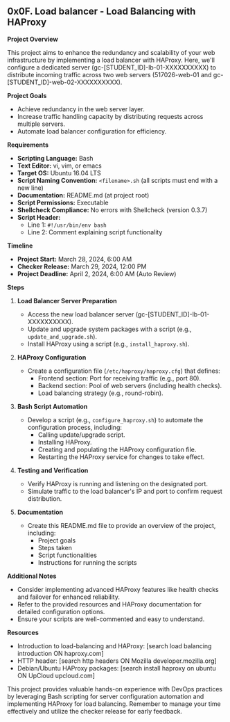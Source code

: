 ## 0x0F. Load balancer - Load Balancing with HAProxy

**Project Overview**

This project aims to enhance the redundancy and scalability of your web infrastructure by implementing a load balancer with HAProxy. Here, we'll configure a dedicated server (gc-[STUDENT_ID]-lb-01-XXXXXXXXXX) to distribute incoming traffic across two web servers (517026-web-01 and gc-[STUDENT_ID]-web-02-XXXXXXXXXX).

**Project Goals**

* Achieve redundancy in the web server layer.
* Increase traffic handling capacity by distributing requests across multiple servers.
* Automate load balancer configuration for efficiency.

**Requirements**

* **Scripting Language:** Bash
* **Text Editor:** vi, vim, or emacs
* **Target OS:** Ubuntu 16.04 LTS
* **Script Naming Convention:** `<filename>.sh` (all scripts must end with a new line)
* **Documentation:** README.md (at project root)
* **Script Permissions:** Executable
* **Shellcheck Compliance:** No errors with Shellcheck (version 0.3.7)
* **Script Header:**
    * Line 1: `#!/usr/bin/env bash`
    * Line 2: Comment explaining script functionality

**Timeline**

* **Project Start:** March 28, 2024, 6:00 AM
* **Checker Release:** March 29, 2024, 12:00 PM
* **Project Deadline:** April 2, 2024, 6:00 AM (Auto Review)

**Steps**

1. **Load Balancer Server Preparation**
    * Access the new load balancer server (gc-[STUDENT_ID]-lb-01-XXXXXXXXXX).
    * Update and upgrade system packages with a script (e.g., `update_and_upgrade.sh`).
    * Install HAProxy using a script (e.g., `install_haproxy.sh`).

2. **HAProxy Configuration**
    * Create a configuration file (`/etc/haproxy/haproxy.cfg`) that defines:
        * Frontend section: Port for receiving traffic (e.g., port 80).
        * Backend section: Pool of web servers (including health checks).
        * Load balancing strategy (e.g., round-robin).

3. **Bash Script Automation**
    * Develop a script (e.g., `configure_haproxy.sh`) to automate the configuration process, including:
        * Calling update/upgrade script.
        * Installing HAProxy.
        * Creating and populating the HAProxy configuration file.
        * Restarting the HAProxy service for changes to take effect.

4. **Testing and Verification**
    * Verify HAProxy is running and listening on the designated port.
    * Simulate traffic to the load balancer's IP and port to confirm request distribution.

5. **Documentation**
    * Create this README.md file to provide an overview of the project, including:
        * Project goals
        * Steps taken
        * Script functionalities
        * Instructions for running the scripts

**Additional Notes**

* Consider implementing advanced HAProxy features like health checks and failover for enhanced reliability.
* Refer to the provided resources and HAProxy documentation for detailed configuration options.
* Ensure your scripts are well-commented and easy to understand.

**Resources**

* Introduction to load-balancing and HAProxy: [search load balancing introduction ON haproxy.com]
* HTTP header: [search http headers ON Mozilla developer.mozilla.org]
* Debian/Ubuntu HAProxy packages: [search install haproxy on ubuntu ON UpCloud upcloud.com]

This project provides valuable hands-on experience with DevOps practices by leveraging Bash scripting for server configuration automation and implementing HAProxy for load balancing. Remember to manage your time effectively and utilize the checker release for early feedback.
